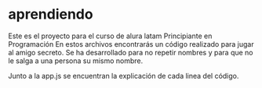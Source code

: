 # aprendiendo

Este es el proyecto para el curso de alura latam Principiante en Programación
En estos archivos encontrarás un código realizado para jugar al amigo secreto. 
Se ha desarrollado para no repetir nombres y para que no le salga a una persona su mismo nombre.

Junto a la app.js se encuentran la explicación de cada linea del código.
